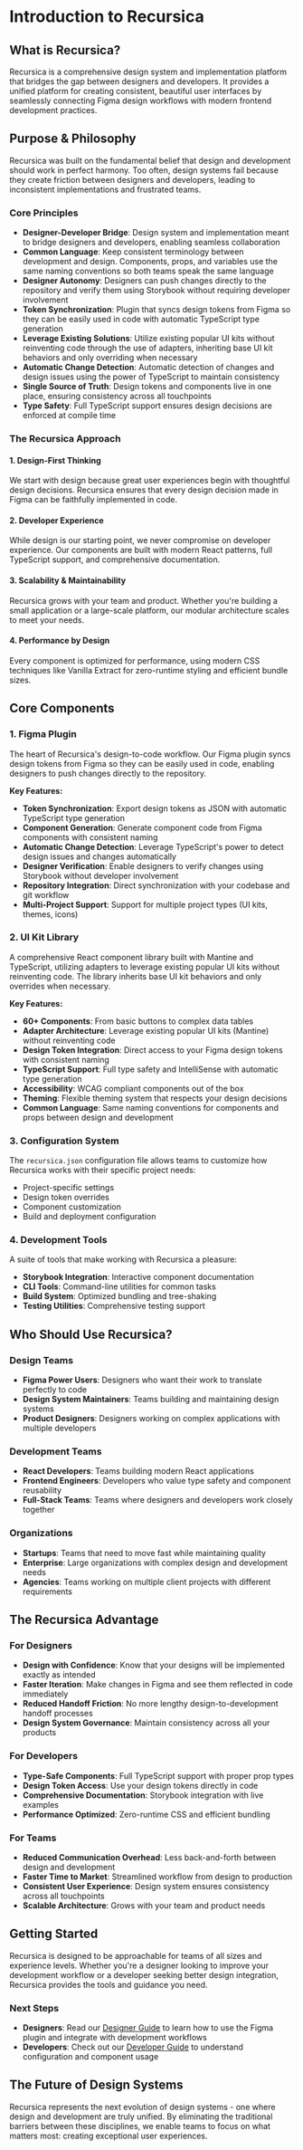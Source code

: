 # Introduction to Recursica

## What is Recursica?

Recursica is a comprehensive design system and implementation platform that bridges the gap between designers and developers. It provides a unified platform for creating consistent, beautiful user interfaces by seamlessly connecting Figma design workflows with modern frontend development practices.

## Purpose & Philosophy

Recursica was built on the fundamental belief that design and development should work in perfect harmony. Too often, design systems fail because they create friction between designers and developers, leading to inconsistent implementations and frustrated teams.

### Core Principles

- **Designer-Developer Bridge**: Design system and implementation meant to bridge designers and developers, enabling seamless collaboration
- **Common Language**: Keep consistent terminology between development and design. Components, props, and variables use the same naming conventions so both teams speak the same language
- **Designer Autonomy**: Designers can push changes directly to the repository and verify them using Storybook without requiring developer involvement
- **Token Synchronization**: Plugin that syncs design tokens from Figma so they can be easily used in code with automatic TypeScript type generation
- **Leverage Existing Solutions**: Utilize existing popular UI kits without reinventing code through the use of adapters, inheriting base UI kit behaviors and only overriding when necessary
- **Automatic Change Detection**: Automatic detection of changes and design issues using the power of TypeScript to maintain consistency
- **Single Source of Truth**: Design tokens and components live in one place, ensuring consistency across all touchpoints
- **Type Safety**: Full TypeScript support ensures design decisions are enforced at compile time

### The Recursica Approach

#### 1. Design-First Thinking

We start with design because great user experiences begin with thoughtful design decisions. Recursica ensures that every design decision made in Figma can be faithfully implemented in code.

#### 2. Developer Experience

While design is our starting point, we never compromise on developer experience. Our components are built with modern React patterns, full TypeScript support, and comprehensive documentation.

#### 3. Scalability & Maintainability

Recursica grows with your team and product. Whether you're building a small application or a large-scale platform, our modular architecture scales to meet your needs.

#### 4. Performance by Design

Every component is optimized for performance, using modern CSS techniques like Vanilla Extract for zero-runtime styling and efficient bundle sizes.

## Core Components

### 1. Figma Plugin

The heart of Recursica's design-to-code workflow. Our Figma plugin syncs design tokens from Figma so they can be easily used in code, enabling designers to push changes directly to the repository.

**Key Features:**

- **Token Synchronization**: Export design tokens as JSON with automatic TypeScript type generation
- **Component Generation**: Generate component code from Figma components with consistent naming
- **Automatic Change Detection**: Leverage TypeScript's power to detect design issues and changes automatically
- **Designer Verification**: Enable designers to verify changes using Storybook without developer involvement
- **Repository Integration**: Direct synchronization with your codebase and git workflow
- **Multi-Project Support**: Support for multiple project types (UI kits, themes, icons)

### 2. UI Kit Library

A comprehensive React component library built with Mantine and TypeScript, utilizing adapters to leverage existing popular UI kits without reinventing code. The library inherits base UI kit behaviors and only overrides when necessary.

**Key Features:**

- **60+ Components**: From basic buttons to complex data tables
- **Adapter Architecture**: Leverage existing popular UI kits (Mantine) without reinventing code
- **Design Token Integration**: Direct access to your Figma design tokens with consistent naming
- **TypeScript Support**: Full type safety and IntelliSense with automatic type generation
- **Accessibility**: WCAG compliant components out of the box
- **Theming**: Flexible theming system that respects your design decisions
- **Common Language**: Same naming conventions for components and props between design and development

### 3. Configuration System

The `recursica.json` configuration file allows teams to customize how Recursica works with their specific project needs:

- Project-specific settings
- Design token overrides
- Component customization
- Build and deployment configuration

### 4. Development Tools

A suite of tools that make working with Recursica a pleasure:

- **Storybook Integration**: Interactive component documentation
- **CLI Tools**: Command-line utilities for common tasks
- **Build System**: Optimized bundling and tree-shaking
- **Testing Utilities**: Comprehensive testing support

## Who Should Use Recursica?

### Design Teams

- **Figma Power Users**: Designers who want their work to translate perfectly to code
- **Design System Maintainers**: Teams building and maintaining design systems
- **Product Designers**: Designers working on complex applications with multiple developers

### Development Teams

- **React Developers**: Teams building modern React applications
- **Frontend Engineers**: Developers who value type safety and component reusability
- **Full-Stack Teams**: Teams where designers and developers work closely together

### Organizations

- **Startups**: Teams that need to move fast while maintaining quality
- **Enterprise**: Large organizations with complex design and development needs
- **Agencies**: Teams working on multiple client projects with different requirements

## The Recursica Advantage

### For Designers

- **Design with Confidence**: Know that your designs will be implemented exactly as intended
- **Faster Iteration**: Make changes in Figma and see them reflected in code immediately
- **Reduced Handoff Friction**: No more lengthy design-to-development handoff processes
- **Design System Governance**: Maintain consistency across all your products

### For Developers

- **Type-Safe Components**: Full TypeScript support with proper prop types
- **Design Token Access**: Use your design tokens directly in code
- **Comprehensive Documentation**: Storybook integration with live examples
- **Performance Optimized**: Zero-runtime CSS and efficient bundling

### For Teams

- **Reduced Communication Overhead**: Less back-and-forth between design and development
- **Faster Time to Market**: Streamlined workflow from design to production
- **Consistent User Experience**: Design system ensures consistency across all touchpoints
- **Scalable Architecture**: Grows with your team and product needs

## Getting Started

Recursica is designed to be approachable for teams of all sizes and experience levels. Whether you're a designer looking to improve your development workflow or a developer seeking better design integration, Recursica provides the tools and guidance you need.

### Next Steps

- **Designers**: Read our [Designer Guide](./DESIGNER-GUIDE.md) to learn how to use the Figma plugin and integrate with development workflows
- **Developers**: Check out our [Developer Guide](./DEVELOPER-GUIDE.md) to understand configuration and component usage

## The Future of Design Systems

Recursica represents the next evolution of design systems - one where design and development are truly unified. By eliminating the traditional barriers between these disciplines, we enable teams to focus on what matters most: creating exceptional user experiences.

